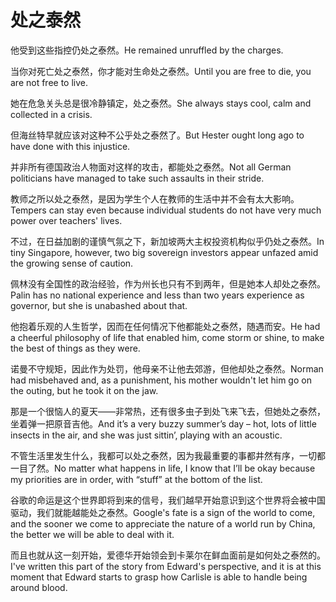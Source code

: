 # 处之泰然

<p><span class="chinese">他受到这些指控仍处之泰然。</span><span class="english">He remained unruffled by the charges.</span></p>

<p><span class="chinese">当你对死亡处之泰然，你才能对生命处之泰然。</span><span class="english">Until you are free to die, you are not free to live.</span></p>

<p><span class="chinese">她在危急关头总是很冷静镇定，处之泰然。</span><span class="english">She always stays cool, calm and collected in a crisis.</span></p>

<p><span class="chinese">但海丝特早就应该对这种不公乎处之泰然了。</span><span class="english">But Hester ought long ago to have done with this injustice.</span></p>

<p><span class="chinese">并非所有德国政治人物面对这样的攻击，都能处之泰然。</span><span class="english">Not all German politicians have managed to take such assaults in their stride.</span></p>

<p><span class="chinese">教师之所以处之泰然，是因为学生个人在教师的生活中并不会有太大影响。</span><span class="english">Tempers can stay even because individual students do not have very much power over teachers' lives.</span></p>

<p><span class="chinese">不过，在日益加剧的谨慎气氛之下，新加坡两大主权投资机构似乎仍处之泰然。</span><span class="english">In tiny Singapore, however, two big sovereign investors appear unfazed amid the growing sense of caution.</span></p>

<p><span class="chinese">佩林没有全国性的政治经验，作为州长也只有不到两年，但是她本人却处之泰然。</span><span class="english">Palin has no national experience and less than two years experience as governor, but she is unabashed about that.</span></p>

<p><span class="chinese">他抱着乐观的人生哲学，因而在任何情况下他都能处之泰然，随遇而安。</span><span class="english">He had a cheerful philosophy of life that enabled him, come storm or shine, to make the best of things as they were.</span></p>

<p><span class="chinese">诺曼不守规矩，因此作为处罚，他母亲不让他去郊游，但他却处之泰然。</span><span class="english">Norman had misbehaved and, as a punishment, his mother wouldn't let him go on the outing, but he took it on the jaw.</span></p>

<p><span class="chinese">那是一个很恼人的夏天——非常热，还有很多虫子到处飞来飞去，但她处之泰然，坐着弹一把原音吉他。</span><span class="english">And it’s a very buzzy summer’s day – hot, lots of little insects in the air, and she was just sittin’, playing with an acoustic.</span></p>

<p><span class="chinese">不管生活里发生什么，我都可以处之泰然，因为我最重要的事都井然有序，一切都一目了然。</span><span class="english">No matter what happens in life, I know that I’ll be okay because my priorities are in order, with “stuff” at the bottom of the list.</span></p>

<p><span class="chinese">谷歌的命运是这个世界即将到来的信号，我们越早开始意识到这个世界将会被中国驱动，我们就能越能处之泰然。</span><span class="english">Google's fate is a sign of the world to come, and the sooner we come to appreciate the nature of a world run by China, the better we will be able to deal with it.</span></p>

<p><span class="chinese">而且也就从这一刻开始，爱德华开始领会到卡莱尔在鲜血面前是如何处之泰然的。</span><span class="english">I've written this part of the story from Edward's perspective, and it is at this moment that Edward starts to grasp how Carlisle is able to handle being around blood.</span></p>

